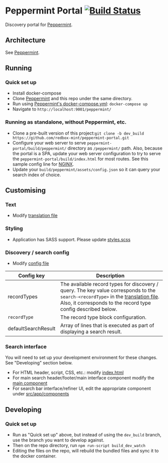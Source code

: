 # Peppermint Portal [![Build Status](https://travis-ci.org/redbox-mint/peppermint-portal.svg?branch=master)](https://travis-ci.org/redbox-mint/peppermint-portal)

Discovery portal for [Peppermint](https://github.com/redbox-mint/peppermint).

## Architecture

See [Peppermint](https://github.com/redbox-mint/peppermint).

## Running

### Quick set up

- Install docker-compose
- Clone [Peppermint](https://github.com/redbox-mint/peppermint/) and this repo under the same directory.
- Run using [Peppermint's docker-compose.yml](https://github.com/redbox-mint/peppermint/blob/master/docker-compose.yml): `docker-compose up`
- Navigate to `http://localhost:9001/peppermint/`

### Running as standalone, without Peppermint, etc.

- Clone a pre-built version of this project:`git clone -b dev_build https://github.com/redbox-mint/peppermint-portal.git`
- Configure your web server to serve `peppermint-portal/build/peppermint/` directory as `/peppermint/` path. Also, because the portal is a SPA, update your web server configuration to try to serve the `peppermint-portal/build/index.html` for most routes. See this sample config line for [NGINX](https://github.com/vyakymenko/angular-nginx-config-example/blob/master/ng2-application.conf#L97).
- Update your `build/peppermint/assets/config.json` so it can query your search index of choice.

## Customising

### Text

- Modify [translation file](https://github.com/redbox-mint/peppermint-portal/blob/master/src/assets/locales/en/translation.json)

### Styling

- Application has SASS support. Please update [styles.scss](https://github.com/redbox-mint/peppermint-portal/blob/master/src/styles.scss)

### Discovery / search config

- Modify [config file](https://github.com/redbox-mint/peppermint-portal/blob/master/src/assets/config.json)

| Config key | Description |
| --- | --- |
| recordTypes | The available record types for discovery / query. The key value corresponds to the `search-<recordType>` in the [translation file](https://github.com/redbox-mint/peppermint-portal/blob/master/src/assets/locales/en/translation.json). Also, it corresponds to the record type config described below. |
| `recordType` | The record type block configuration.  |
| defaultSearchResult | Array of lines that is executed as part of displaying a search result. |

### Search interface

You will need to set up your development environment for these changes. See "Developing" section below.

- For HTML header, script, CSS, etc.: modify [index.html](https://github.com/redbox-mint/peppermint-portal/blob/master/src/index.html)
- For main search header/footer/main interface component modify the [main component](https://github.com/redbox-mint/peppermint-portal/blob/master/src/app/app.component.html)
- For search bar interface/refiner UI, edit the appropriate component under [src/app/components](https://github.com/redbox-mint/peppermint-portal/blob/master/src/app/components)

## Developing

### Quick set up
- Run as "Quick set up" above, but instead of using the `dev_build` branch, use the branch you want to develop against.
- Then on the repo directory, run `npm run-script build_dev_watch`
- Editing the files on the repo, will rebuild the bundled files and sync it to the docker container.
